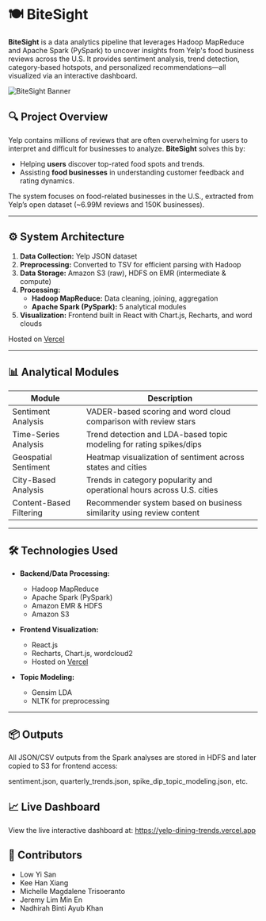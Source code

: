 # 🍽️ BiteSight

**BiteSight** is a data analytics pipeline that leverages Hadoop MapReduce and Apache Spark (PySpark) to uncover insights from Yelp's food business reviews across the U.S. It provides sentiment analysis, trend detection, category-based hotspots, and personalized recommendations—all visualized via an interactive dashboard.

![BiteSight Banner](link-to-your-banner-if-any)

## 🔍 Project Overview

Yelp contains millions of reviews that are often overwhelming for users to interpret and difficult for businesses to analyze. **BiteSight** solves this by:

- Helping **users** discover top-rated food spots and trends.
- Assisting **food businesses** in understanding customer feedback and rating dynamics.

The system focuses on food-related businesses in the U.S., extracted from Yelp’s open dataset (~6.99M reviews and 150K businesses).

---

## ⚙️ System Architecture

1. **Data Collection:** Yelp JSON dataset
2. **Preprocessing:** Converted to TSV for efficient parsing with Hadoop
3. **Data Storage:** Amazon S3 (raw), HDFS on EMR (intermediate & compute)
4. **Processing:**  
   - **Hadoop MapReduce:** Data cleaning, joining, aggregation  
   - **Apache Spark (PySpark):** 5 analytical modules
5. **Visualization:** Frontend built in React with Chart.js, Recharts, and word clouds

Hosted on [Vercel](https://yelp-dining-trends.vercel.app/)

---

## 📊 Analytical Modules

| Module                   | Description                                                                 |
|--------------------------|-----------------------------------------------------------------------------|
| Sentiment Analysis       | VADER-based scoring and word cloud comparison with review stars             |
| Time-Series Analysis     | Trend detection and LDA-based topic modeling for rating spikes/dips         |
| Geospatial Sentiment     | Heatmap visualization of sentiment across states and cities                 |
| City-Based Analysis      | Trends in category popularity and operational hours across U.S. cities      |
| Content-Based Filtering  | Recommender system based on business similarity using review content        |

---

## 🛠 Technologies Used

- **Backend/Data Processing:**  
  - Hadoop MapReduce  
  - Apache Spark (PySpark)  
  - Amazon EMR & HDFS  
  - Amazon S3

- **Frontend Visualization:**  
  - React.js  
  - Recharts, Chart.js, wordcloud2  
  - Hosted on [Vercel](https://vercel.com)

- **Topic Modeling:**  
  - Gensim LDA  
  - NLTK for preprocessing

---

## 📦 Outputs

All JSON/CSV outputs from the Spark analyses are stored in HDFS and later copied to S3 for frontend access:

sentiment.json, quarterly_trends.json, spike_dip_topic_modeling.json, etc.

## 📈 Live Dashboard

View the live interactive dashboard at: https://yelp-dining-trends.vercel.app

## 👥 Contributors

- Low Yi San
- Kee Han Xiang
- Michelle Magdalene Trisoeranto
- Jeremy Lim Min En
- Nadhirah Binti Ayub Khan



